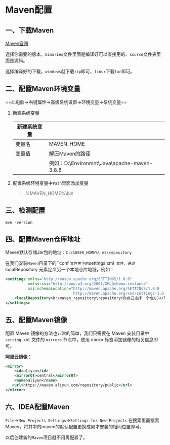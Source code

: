 # Maven配置

## 一、下载Maven

[Maven官网](https://archive.apache.org/dist/maven/)

选择你需要的版本，`binaries`文件里面是编译好可以直接用的、`source`文件夹里面是源码。

选择编译好的下载，`windows`就下载`zip`即可，`linux`下载`tar`即可。

## 二、配置Maven环境变量

==此电脑->右键属性->高级系统设置->环境变量->系统变量==

1. 新建系统变量

   | 新建系统变量 |                                             |
   | ------------ | ------------------------------------------- |
   | 变量名       | MAVEN_HOME                                  |
   | 变量值       | 解压Maven的路径                             |
   |              | 例如：D:\Environmnt\Java\apache-maven-3.8.8 |

2. 配置系统环境变量中`Path`里面添加变量

   > %MAVEN_HOME%\bin


## 三、检测配置

```shell
mvn -version
```

## 四、配置Maven仓库地址

Maven默认存储Jar包的地址：`C:\%USER_HOME%\.m2\repository`

在我们安装`Maven`目录下的``conf `文件夹下的`settings.xml` 文件，通过`localRepository`元素定义另一个本地仓库地址，例如：

```xml
<settings xmlns="http://maven.apache.org/SETTINGS/1.0.0"
          xmlns:xsi="http://www.w3.org/2001/XMLSchema-instance"
          xsi:schemaLocation="http://maven.apache.org/SETTINGS/1.0.0
                              http://maven.apache.org/xsd/settings-1.0.0.xsd">
    <localRepository>D:\maven_repository\repository(你自己选择一个地方)</localRepository>
</settings>
```

## 五、配置Maven镜像

配置 Maven 镜像的方法也非常的简单，我们只需要在 Maven 安装目录中 `setting.xml` 文件的 `mirrors` 节点中，使用 mirror 标签添加镜像的相关信息即可。

**阿里云镜像：**

```xml
<mirror>
    <id>aliyun</id>
    <mirrorOf>central</mirrorOf>
    <name>aliyun</name>
   <url>https://maven.aliyun.com/repository/public</url>
</mirror>
```

## 六、IDEA配置Maven

`File`->`New Projects Settings`->`Settings for New Projects` 在搜索里面搜索Maven，将其中的maven的默认配置更换成刚才安装的相同位置即可。

以后创建新的`Maven`项目就不用再配置了。
